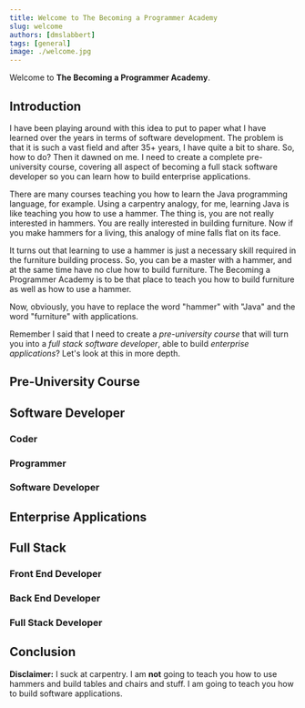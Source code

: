 ```yaml
---
title: Welcome to The Becoming a Programmer Academy
slug: welcome
authors: [dmslabbert]
tags: [general]
image: ./welcome.jpg
---
```


Welcome to **The Becoming a Programmer Academy**.

## Introduction

I have been playing around with this idea to put to paper what I have learned over the years in terms of software development. The problem is that it is such a vast field and after 35+ years, I have quite a bit to share. So, how to do? Then it dawned on me. I need to create a complete pre-university course, covering all aspect of becoming a full stack software developer so you can learn how to build enterprise applications. 

There are many courses teaching you how to learn the Java programming language, for example. Using a carpentry analogy, for me, learning Java is like teaching you how to use a hammer. The thing is, you are not really interested in hammers. You are really interested in building furniture. Now if you make hammers for a living, this analogy of mine falls flat on its face.

It turns out that learning to use a hammer is just a necessary skill required in the furniture building process. So, you can be a master with a hammer, and at the same time have no clue how to build furniture. The Becoming a Programmer Academy is to be that place to teach you how to build furniture as well as how to use a hammer. 

Now, obviously, you have to replace the word "hammer" with "Java" and the word "furniture" with applications.

Remember I said that I need to create a *pre-university course* that will turn you into a *full stack software developer*, able to build *enterprise applications*?  Let's look at this in more depth.

## Pre-University Course

## Software Developer

### Coder

### Programmer

### Software Developer

## Enterprise Applications

## Full Stack 

### Front End Developer

### Back End Developer

### Full Stack Developer

## Conclusion

**Disclaimer:** I suck at carpentry. I am **not** going to teach you how to use hammers and build tables and chairs and stuff. I am going to teach you how to build software applications.


